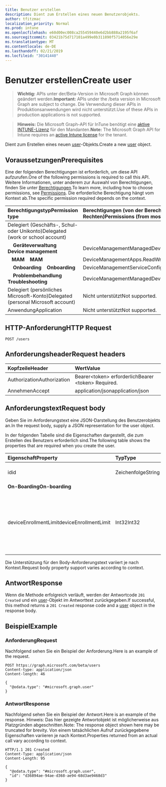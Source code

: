 ```yaml
---
title: Benutzer erstellen
description: Dient zum Erstellen eines neuen Benutzerobjekts.
author: tfitzmac
localization_priority: Normal
ms.prod: intune
ms.openlocfilehash: e60d00ec008ca255459440e6d2bb888a2195f6af
ms.sourcegitcommit: 03421b75d717101a499e0b311890f5714056e29e
ms.translationtype: MT
ms.contentlocale: de-DE
ms.lasthandoff: 02/21/2019
ms.locfileid: "30141440"
---
```

# <a name="create-user"></a><span data-ttu-id="59c52-103">Benutzer erstellen</span><span class="sxs-lookup"><span data-stu-id="59c52-103">Create user</span></span>

> <span data-ttu-id="59c52-104">**Wichtig:** APIs unter der/Beta-Version in Microsoft Graph können geändert werden.</span><span class="sxs-lookup"><span data-stu-id="59c52-104">**Important:** APIs under the /beta version in Microsoft Graph are subject to change.</span></span> <span data-ttu-id="59c52-105">Die Verwendung dieser APIs in Produktionsanwendungen wird nicht unterstützt.</span><span class="sxs-lookup"><span data-stu-id="59c52-105">Use of these APIs in production applications is not supported.</span></span>

> <span data-ttu-id="59c52-106">**Hinweis:** Die Microsoft Graph-API für InTune benötigt eine [aktive INTUNE-Lizenz](https://go.microsoft.com/fwlink/?linkid=839381) für den Mandanten.</span><span class="sxs-lookup"><span data-stu-id="59c52-106">**Note:** The Microsoft Graph API for Intune requires an [active Intune license](https://go.microsoft.com/fwlink/?linkid=839381) for the tenant.</span></span>

<span data-ttu-id="59c52-107">Dient zum Erstellen eines neuen [user](../resources/intune-shared-user.md)-Objekts.</span><span class="sxs-lookup"><span data-stu-id="59c52-107">Create a new [user](../resources/intune-shared-user.md) object.</span></span>

## <a name="prerequisites"></a><span data-ttu-id="59c52-108">Voraussetzungen</span><span class="sxs-lookup"><span data-stu-id="59c52-108">Prerequisites</span></span>

<span data-ttu-id="59c52-109">Eine der folgenden Berechtigungen ist erforderlich, um diese API aufzurufen.</span><span class="sxs-lookup"><span data-stu-id="59c52-109">One of the following permissions is required to call this API.</span></span> <span data-ttu-id="59c52-110">Weitere Informationen, unter anderem zur Auswahl von Berechtigungen, finden Sie unter [Berechtigungen](/concepts/permissions-reference).</span><span class="sxs-lookup"><span data-stu-id="59c52-110">To learn more, including how to choose permissions, see [Permissions](/concepts/permissions-reference).</span></span>  <span data-ttu-id="59c52-111">Die erforderliche Berechtigung hängt vom Kontext ab.</span><span class="sxs-lookup"><span data-stu-id="59c52-111">The specific permission required depends on the context.</span></span>

|<span data-ttu-id="59c52-112">Berechtigungstyp</span><span class="sxs-lookup"><span data-stu-id="59c52-112">Permission type</span></span>|<span data-ttu-id="59c52-113">Berechtigungen (von der Berechtigung mit den meisten Rechten zu der mit den wenigsten Rechten)</span><span class="sxs-lookup"><span data-stu-id="59c52-113">Permissions (from most to least privileged)</span></span>|
|:---|:---|
|<span data-ttu-id="59c52-114">Delegiert (Geschäfts-, Schul- oder Unikonto)</span><span class="sxs-lookup"><span data-stu-id="59c52-114">Delegated (work or school account)</span></span>||
| <span data-ttu-id="59c52-115">&nbsp; &nbsp; **Geräteverwaltung**</span><span class="sxs-lookup"><span data-stu-id="59c52-115">&nbsp; &nbsp; **Device management**</span></span> | <span data-ttu-id="59c52-116">DeviceManagementManagedDevices.ReadWrite.All</span><span class="sxs-lookup"><span data-stu-id="59c52-116">DeviceManagementManagedDevices.ReadWrite.All</span></span>|
| <span data-ttu-id="59c52-117">&nbsp;&nbsp; **MAM**</span><span class="sxs-lookup"><span data-stu-id="59c52-117">&nbsp; &nbsp; **MAM**</span></span> | <span data-ttu-id="59c52-118">DeviceManagementApps.ReadWrite.All</span><span class="sxs-lookup"><span data-stu-id="59c52-118">DeviceManagementApps.ReadWrite.All</span></span>|
| <span data-ttu-id="59c52-119">&nbsp; &nbsp; **Onboarding**</span><span class="sxs-lookup"><span data-stu-id="59c52-119">&nbsp; &nbsp; **Onboarding**</span></span> | <span data-ttu-id="59c52-120">DeviceManagementServiceConfig.ReadWrite.All</span><span class="sxs-lookup"><span data-stu-id="59c52-120">DeviceManagementServiceConfig.ReadWrite.All</span></span>|
| <span data-ttu-id="59c52-121">&nbsp; &nbsp; **Problembehandlung**</span><span class="sxs-lookup"><span data-stu-id="59c52-121">&nbsp; &nbsp; **Troubleshooting**</span></span> | <span data-ttu-id="59c52-122">DeviceManagementManagedDevices.ReadWrite.All</span><span class="sxs-lookup"><span data-stu-id="59c52-122">DeviceManagementManagedDevices.ReadWrite.All</span></span>|
|<span data-ttu-id="59c52-123">Delegiert (persönliches Microsoft-Konto)</span><span class="sxs-lookup"><span data-stu-id="59c52-123">Delegated (personal Microsoft account)</span></span>|<span data-ttu-id="59c52-124">Nicht unterstützt</span><span class="sxs-lookup"><span data-stu-id="59c52-124">Not supported.</span></span>|
|<span data-ttu-id="59c52-125">Anwendung</span><span class="sxs-lookup"><span data-stu-id="59c52-125">Application</span></span>|<span data-ttu-id="59c52-126">Nicht unterstützt</span><span class="sxs-lookup"><span data-stu-id="59c52-126">Not supported.</span></span>|

## <a name="http-request"></a><span data-ttu-id="59c52-127">HTTP-Anforderung</span><span class="sxs-lookup"><span data-stu-id="59c52-127">HTTP Request</span></span>

<!-- {
  "blockType": "ignored"
}
-->
``` http
POST /users
```

## <a name="request-headers"></a><span data-ttu-id="59c52-128">Anforderungsheader</span><span class="sxs-lookup"><span data-stu-id="59c52-128">Request headers</span></span>

|<span data-ttu-id="59c52-129">Kopfzeile</span><span class="sxs-lookup"><span data-stu-id="59c52-129">Header</span></span>|<span data-ttu-id="59c52-130">Wert</span><span class="sxs-lookup"><span data-stu-id="59c52-130">Value</span></span>|
|:---|:---|
|<span data-ttu-id="59c52-131">Authorization</span><span class="sxs-lookup"><span data-stu-id="59c52-131">Authorization</span></span>|<span data-ttu-id="59c52-132">Bearer&lt;token&gt; erforderlich</span><span class="sxs-lookup"><span data-stu-id="59c52-132">Bearer &lt;token&gt; Required.</span></span>|
|<span data-ttu-id="59c52-133">Annehmen</span><span class="sxs-lookup"><span data-stu-id="59c52-133">Accept</span></span>|<span data-ttu-id="59c52-134">application/json</span><span class="sxs-lookup"><span data-stu-id="59c52-134">application/json</span></span>|

## <a name="request-body"></a><span data-ttu-id="59c52-135">Anforderungstext</span><span class="sxs-lookup"><span data-stu-id="59c52-135">Request body</span></span>

<span data-ttu-id="59c52-136">Geben Sie im Anforderungstext eine JSON-Darstellung des Benutzerobjekts an.</span><span class="sxs-lookup"><span data-stu-id="59c52-136">In the request body, supply a JSON representation for the user object.</span></span>

<span data-ttu-id="59c52-137">In der folgenden Tabelle sind die Eigenschaften dargestellt, die zum Erstellen des Benutzers erforderlich sind.</span><span class="sxs-lookup"><span data-stu-id="59c52-137">The following table shows the properties that are required when you create the user.</span></span>

|<span data-ttu-id="59c52-138">Eigenschaft</span><span class="sxs-lookup"><span data-stu-id="59c52-138">Property</span></span>|<span data-ttu-id="59c52-139">Typ</span><span class="sxs-lookup"><span data-stu-id="59c52-139">Type</span></span>|<span data-ttu-id="59c52-140">Beschreibung</span><span class="sxs-lookup"><span data-stu-id="59c52-140">Description</span></span>|
|:---|:---|:---|
|<span data-ttu-id="59c52-141">id</span><span class="sxs-lookup"><span data-stu-id="59c52-141">id</span></span>|<span data-ttu-id="59c52-142">Zeichenfolge</span><span class="sxs-lookup"><span data-stu-id="59c52-142">String</span></span>|<span data-ttu-id="59c52-143">Eindeutiger Bezeichner des Benutzers</span><span class="sxs-lookup"><span data-stu-id="59c52-143">Unique identifier of the user.</span></span>|
|<span data-ttu-id="59c52-144">**On-Boarding**</span><span class="sxs-lookup"><span data-stu-id="59c52-144">**On-boarding**</span></span>||
|<span data-ttu-id="59c52-145">deviceEnrollmentLimit</span><span class="sxs-lookup"><span data-stu-id="59c52-145">deviceEnrollmentLimit</span></span>|<span data-ttu-id="59c52-146">Int32</span><span class="sxs-lookup"><span data-stu-id="59c52-146">Int32</span></span>|<span data-ttu-id="59c52-147">Der Grenzwert für die maximale Anzahl von Geräten, die der Benutzer registrieren kann.</span><span class="sxs-lookup"><span data-stu-id="59c52-147">The limit on the maximum number of devices that the user is permitted to enroll.</span></span> <span data-ttu-id="59c52-148">Zulässige Werte sind 5 oder 1000.</span><span class="sxs-lookup"><span data-stu-id="59c52-148">Allowed values are 5 or 1000.</span></span>|

<span data-ttu-id="59c52-149">Die Unterstützung für den Body-Anforderungstext variiert je nach Kontext.</span><span class="sxs-lookup"><span data-stu-id="59c52-149">Request body property support varies according to context.</span></span>

## <a name="response"></a><span data-ttu-id="59c52-150">Antwort</span><span class="sxs-lookup"><span data-stu-id="59c52-150">Response</span></span>

<span data-ttu-id="59c52-151">Wenn die Methode erfolgreich verläuft, werden der Antwortcode `201 Created` und ein [user](../resources/intune-shared-user.md)-Objekt im Antworttext zurückgegeben.</span><span class="sxs-lookup"><span data-stu-id="59c52-151">If successful, this method returns a `201 Created` response code and a [user](../resources/intune-shared-user.md) object in the response body.</span></span>

## <a name="example"></a><span data-ttu-id="59c52-152">Beispiel</span><span class="sxs-lookup"><span data-stu-id="59c52-152">Example</span></span>

### <a name="request"></a><span data-ttu-id="59c52-153">Anforderung</span><span class="sxs-lookup"><span data-stu-id="59c52-153">Request</span></span>

<span data-ttu-id="59c52-154">Nachfolgend sehen Sie ein Beispiel der Anforderung.</span><span class="sxs-lookup"><span data-stu-id="59c52-154">Here is an example of the request.</span></span>

``` http
POST https://graph.microsoft.com/beta/users
Content-type: application/json
Content-length: 46

{
  "@odata.type": "#microsoft.graph.user"
}
```

### <a name="response"></a><span data-ttu-id="59c52-155">Antwort</span><span class="sxs-lookup"><span data-stu-id="59c52-155">Response</span></span>

<span data-ttu-id="59c52-156">Nachfolgend sehen Sie ein Beispiel der Antwort.</span><span class="sxs-lookup"><span data-stu-id="59c52-156">Here is an example of the response.</span></span> <span data-ttu-id="59c52-157">Hinweis: Das hier gezeigte Antwortobjekt ist möglicherweise aus Platzgründen abgeschnitten.</span><span class="sxs-lookup"><span data-stu-id="59c52-157">Note: The response object shown here may be truncated for brevity.</span></span> <span data-ttu-id="59c52-158">Von einem tatsächlichen Aufruf zurückgegebene Eigenschaften variieren je nach Kontext.</span><span class="sxs-lookup"><span data-stu-id="59c52-158">Properties returned from an actual call vary according to context.</span></span>

``` http
HTTP/1.1 201 Created
Content-Type: application/json
Content-Length: 95

{
  "@odata.type": "#microsoft.graph.user",
  "id": "d36894ae-94ae-d368-ae94-68d3ae9468d3"
}
```



